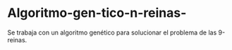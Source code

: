 # Algoritmo-gen-tico-n-reinas-
Se trabaja con un algoritmo genético para solucionar el problema de las 9-reinas.
